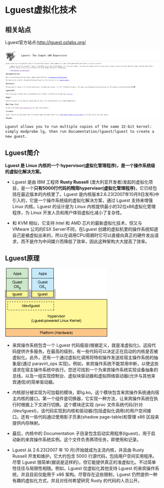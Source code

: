 # Lguest虚拟化技术

## 相关站点

Lguest官方站点:<http://lguest.ozlabs.org/>

![1532072329868.png](image/1532072329868.png)

```
Lguest allows you to run multiple copies of the same 32-bit kernel: simply modprobe lg, then run Documentation/lguest/lguest to create a new guest.
```

## Lguest简介

**Lguest 是 Linux 内核的一个 hypervisor(虚拟化管理程序)，是一个操作系统级的虚拟化解决方案。**

* Lguest 是由 IBM 工程师 **Rusty Russell** (澳大利亚开发者)发起的虚拟化项目，是一个**只有5000行代码的精简hypervisor(虚拟化管理程序)**，它已经包括在最近版本的内核里了。Lguest 是内核版本2.6.23(2007年10月9日发布)中引入的，它是一个操作系统级的虚拟化解决方案，通过 Lguest 支持来增强 Linux 内核。Lguest 的设计是为 Linux 内核提供最小的32位x86虚拟化管理程序，为 Linux 开发人员和用户体验虚拟化减小了复杂性。

* 和 KVM 相似，它支持 Intel 和 AMD 芯片的最新虚拟化技术，但又与 VMware 公司的ESX Server不同，在Lguest 创建的虚拟机里的操作系统知道自己是被虚拟出来的，所以在调用CPU周期时它可以直接向真正的硬件发出请求，而不是作为中间媒介而降低了效率，因此这种架构大大提高了效率。


## Lguest原理

![1532072728537.png](image/1532072728537.png)

* 来宾操作系统包含一个 Lguest 代码瘦层(根据定义，就是准虚拟化)。这段代码提供许多服务。在最高的级别，有一些代码可以决定正在启动的内核是否被虚拟化。此外，还有一个通过虚拟化调用将特权操作发送给宿主操作系统的抽象层(通过 paravirt_ops 实现)。例如，来宾操作系统不能禁用中断，以使这些请求在宿主操作系统中执行。您还可找到一个为来宾操作系统实现设备抽象的总线，以及一组实现控制台、虚拟块驱动器和虚拟网络驱动器(允许与其他来宾通信)的简单驱动器。
* 内核部分被实现为可加载的模块，即lg.ko。这个模块包含来宾操作系统通向宿主内核的接口。第一个组件是切换器，它实现一种方法，让来宾操作系统在执行时根据上下文进行切换。这个模块还实现 /proc 文件系统代码(针对 /dev/lguest)，该代码实现到内核和驱动器(包括虚拟化调用)的用户空间接口。还有一些代码通过使用影子页表(shadow page-table)和管理 x86 区段来提供内存映射。

* 最后，内核中的 Documentation 子目录包含启动实用程序(lguest)，用于启动新的来宾操作系统实例。这个文件负责两项任务，即使用和记录。

* Lguest 从 2.6.23(2007 年 10 月)开始就成为主流内核，并且由 Rusty Russell 开发和维护。它大约包含 5000 行源代码，包括用户空间实用程序。尽管 Lguest 很简单(据说是这样的)，但它能提供真正的准虚拟化。不过简单性往往与局限性相随。例如，Lguest 仅虚拟化其他支持 Lguest 的来宾操作系统，并且目前仅能用于 x86 架构。尽管存在这些限制，Lguest 仍然提供一种有趣的虚拟化方式，并且对任何希望研究 Rusty 的代码的人员公开。
